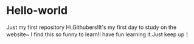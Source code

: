 # Hello-world
Just my first repository
Hi,Githubers!It's my first day to study on the website~
I find this so funny to learn!I have fun learning it.Just keep up！
